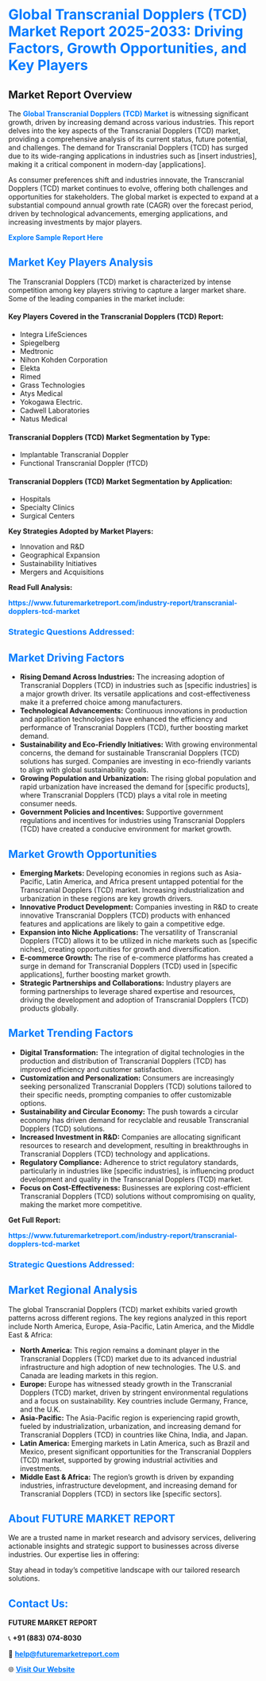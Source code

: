 <h1 style="color: #007BFF;">Global Transcranial Dopplers (TCD) Market Report 2025-2033: Driving Factors, Growth Opportunities, and Key Players</h1>

<section id="overview">
<h2>Market Report Overview</h2>
<p>The <a href="https://www.futuremarketreport.com/industry-report/transcranial-dopplers-tcd-market" style="color: #007BFF; text-decoration: none;"><strong>Global Transcranial Dopplers (TCD) Market</strong></a> is witnessing significant growth, driven by increasing demand across various industries. This report delves into the key aspects of the Transcranial Dopplers (TCD) market, providing a comprehensive analysis of its current status, future potential, and challenges. The demand for Transcranial Dopplers (TCD) has surged due to its wide-ranging applications in industries such as [insert industries], making it a critical component in modern-day [applications].</p>
<p>As consumer preferences shift and industries innovate, the Transcranial Dopplers (TCD) market continues to evolve, offering both challenges and opportunities for stakeholders. The global market is expected to expand at a substantial compound annual growth rate (CAGR) over the forecast period, driven by technological advancements, emerging applications, and increasing investments by major players.</p>
</section>

<section id="overview">
<p><a href="https://www.futuremarketreport.com/request-sample/reportId=59507" style="color: #007BFF; text-decoration: none;"><strong>Explore Sample Report Here</strong></a></p>
</section>

<section id="key-players">
<h2 style="color: #007BFF;">Market Key Players Analysis</h2>
<p>The Transcranial Dopplers (TCD) market is characterized by intense competition among key players striving to capture a larger market share. Some of the leading companies in the market include:</p>
<h4>Key Players Covered in the Transcranial Dopplers (TCD) Report:</h4>
<ul><li>Integra LifeSciences</li><li>Spiegelberg</li><li>Medtronic</li><li>Nihon Kohden Corporation</li><li>Elekta</li><li>Rimed</li><li>Grass Technologies</li><li>Atys Medical</li><li>Yokogawa Electric.</li><li>Cadwell Laboratories</li><li>Natus Medical</li></ul>
<h4>Transcranial Dopplers (TCD) Market Segmentation by Type:</h4>
<ul><li>Implantable Transcranial Doppler</li><li>Functional Transcranial Doppler (fTCD)</li></ul>

<h4>Transcranial Dopplers (TCD) Market Segmentation by Application:</h4>
<ul><li>Hospitals</li><li>Specialty Clinics</li><li>Surgical Centers</li></ul>
<p><strong>Key Strategies Adopted by Market Players:</strong></p>
<ul>
<li>Innovation and R&D</li>
<li>Geographical Expansion</li>
<li>Sustainability Initiatives</li>
<li>Mergers and Acquisitions</li>
</ul>
</section>

<section>
<p><strong>Read Full Analysis: </strong></p><a href="https://www.futuremarketreport.com/industry-report/transcranial-dopplers-tcd-market" style="color: #007BFF; text-decoration: none;"><strong>https://www.futuremarketreport.com/industry-report/transcranial-dopplers-tcd-market</strong></a>
<h3 style="color: #007BFF;">Strategic Questions Addressed:</h3>
</section>

<section id="driving-factors">
<h2 style="color: #007BFF;">Market Driving Factors</h2>
<ul>
<li><strong>Rising Demand Across Industries:</strong> The increasing adoption of Transcranial Dopplers (TCD) in industries such as [specific industries] is a major growth driver. Its versatile applications and cost-effectiveness make it a preferred choice among manufacturers.</li>
<li><strong>Technological Advancements:</strong> Continuous innovations in production and application technologies have enhanced the efficiency and performance of Transcranial Dopplers (TCD), further boosting market demand.</li>
<li><strong>Sustainability and Eco-Friendly Initiatives:</strong> With growing environmental concerns, the demand for sustainable Transcranial Dopplers (TCD) solutions has surged. Companies are investing in eco-friendly variants to align with global sustainability goals.</li>
<li><strong>Growing Population and Urbanization:</strong> The rising global population and rapid urbanization have increased the demand for [specific products], where Transcranial Dopplers (TCD) plays a vital role in meeting consumer needs.</li>
<li><strong>Government Policies and Incentives:</strong> Supportive government regulations and incentives for industries using Transcranial Dopplers (TCD) have created a conducive environment for market growth.</li>
</ul>
</section>

<section id="growth-opportunities">
<h2 style="color: #007BFF;">Market Growth Opportunities</h2>
<ul>
<li><strong>Emerging Markets:</strong> Developing economies in regions such as Asia-Pacific, Latin America, and Africa present untapped potential for the Transcranial Dopplers (TCD) market. Increasing industrialization and urbanization in these regions are key growth drivers.</li>
<li><strong>Innovative Product Development:</strong> Companies investing in R&D to create innovative Transcranial Dopplers (TCD) products with enhanced features and applications are likely to gain a competitive edge.</li>
<li><strong>Expansion into Niche Applications:</strong> The versatility of Transcranial Dopplers (TCD) allows it to be utilized in niche markets such as [specific niches], creating opportunities for growth and diversification.</li>
<li><strong>E-commerce Growth:</strong> The rise of e-commerce platforms has created a surge in demand for Transcranial Dopplers (TCD) used in [specific applications], further boosting market growth.</li>
<li><strong>Strategic Partnerships and Collaborations:</strong> Industry players are forming partnerships to leverage shared expertise and resources, driving the development and adoption of Transcranial Dopplers (TCD) products globally.</li>
</ul>
</section>

<section id="trending-factors">
<h2 style="color: #007BFF;">Market Trending Factors</h2>
<ul>
<li><strong>Digital Transformation:</strong> The integration of digital technologies in the production and distribution of Transcranial Dopplers (TCD) has improved efficiency and customer satisfaction.</li>
<li><strong>Customization and Personalization:</strong> Consumers are increasingly seeking personalized Transcranial Dopplers (TCD) solutions tailored to their specific needs, prompting companies to offer customizable options.</li>
<li><strong>Sustainability and Circular Economy:</strong> The push towards a circular economy has driven demand for recyclable and reusable Transcranial Dopplers (TCD) solutions.</li>
<li><strong>Increased Investment in R&D:</strong> Companies are allocating significant resources to research and development, resulting in breakthroughs in Transcranial Dopplers (TCD) technology and applications.</li>
<li><strong>Regulatory Compliance:</strong> Adherence to strict regulatory standards, particularly in industries like [specific industries], is influencing product development and quality in the Transcranial Dopplers (TCD) market.</li>
<li><strong>Focus on Cost-Effectiveness:</strong> Businesses are exploring cost-efficient Transcranial Dopplers (TCD) solutions without compromising on quality, making the market more competitive.</li>
</ul>
</section>

<section>
<p><strong>Get Full Report: </strong></p><a href="https://www.futuremarketreport.com/industry-report/transcranial-dopplers-tcd-market" style="color: #007BFF; text-decoration: none;"><strong>https://www.futuremarketreport.com/industry-report/transcranial-dopplers-tcd-market</strong></a>
<h3 style="color: #007BFF;">Strategic Questions Addressed:</h3>
</section>


<section id="regional-analysis">
<h2 style="color: #007BFF;">Market Regional Analysis</h2>
<p>The global Transcranial Dopplers (TCD) market exhibits varied growth patterns across different regions. The key regions analyzed in this report include North America, Europe, Asia-Pacific, Latin America, and the Middle East & Africa:</p>
<ul>
<li><strong>North America:</strong> This region remains a dominant player in the Transcranial Dopplers (TCD) market due to its advanced industrial infrastructure and high adoption of new technologies. The U.S. and Canada are leading markets in this region.</li>
<li><strong>Europe:</strong> Europe has witnessed steady growth in the Transcranial Dopplers (TCD) market, driven by stringent environmental regulations and a focus on sustainability. Key countries include Germany, France, and the U.K.</li>
<li><strong>Asia-Pacific:</strong> The Asia-Pacific region is experiencing rapid growth, fueled by industrialization, urbanization, and increasing demand for Transcranial Dopplers (TCD) in countries like China, India, and Japan.</li>
<li><strong>Latin America:</strong> Emerging markets in Latin America, such as Brazil and Mexico, present significant opportunities for the Transcranial Dopplers (TCD) market, supported by growing industrial activities and investments.</li>
<li><strong>Middle East & Africa:</strong> The region’s growth is driven by expanding industries, infrastructure development, and increasing demand for Transcranial Dopplers (TCD) in sectors like [specific sectors].</li>
</ul>
</section>

<footer>
<h2 style="color: #007BFF;">About FUTURE MARKET REPORT</h2>
<p>We are a trusted name in market research and advisory services, delivering actionable insights and strategic support to businesses across diverse industries. Our expertise lies in offering:</p>

<p>Stay ahead in today’s competitive landscape with our tailored research solutions.</p>

<h2 style="color: #007BFF;">Contact Us:</h2>
<p><strong>FUTURE MARKET REPORT</strong></p>
<p>📞 <strong>+91 (883) 074-8030</strong></p>
<p>📧 <strong><a href="mailto:help@futuremarketreport.com" style="color: #007BFF;">help@futuremarketreport.com</a></strong></p>
<p>🌐 <strong><a href="https://www.futuremarketreport.com/" style="color: #007BFF;">Visit Our Website</a></strong></p>
</footer>